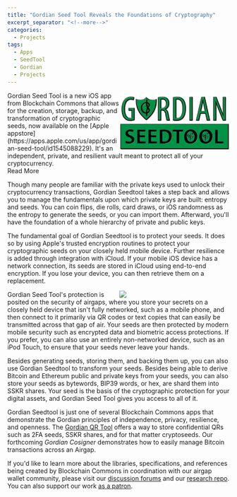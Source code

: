 ```yaml
---
title: "Gordian Seed Tool Reveals the Foundations of Cryptography"
excerpt_separator: "<!--more-->"
categories:
  - Projects
tags:
  - Apps
  - SeedTool
  - Gordian
  - Projects
---
```


<img src="https://github.com/BlockchainCommons/GordianSeedTool-iOS/blob/master/images/logos/gordian-seedtool-logo-white.jpg" align=right width=250>
Gordian Seed Tool is a new iOS app from Blockchain Commons that allows for the creation, storage, backup, and transformation of cryptographic seeds, now available on the [Apple appstore](https://apps.apple.com/us/app/gordian-seed-tool/id1545088229). It's an independent, private, and resilient vault meant to protect all of your cryptocurrency.

<div class="bold--excerpt--node">Read More</div>

<!--more-->

Though many people are familiar with the private keys used to unlock their cryptocurrency transactions, Gordian Seedtool takes a step back and allows you to manage the fundamentals upon which private keys are built: entropy and seeds. You can coin flips, die rolls, card draws, or iOS randomness as the entropy to generate the seeds, or you can import them. Afterward, you'll have the foundation of a whole hierarchy of private and public keys.

The fundamental goal of Gordian Seedtool is to protect your seeds. It does so by using Apple's trusted encryption routines to protect your cryptographic seeds on your closely held mobile device. Further resilience is added through integration with iCloud. If your mobile iOS device has a network connection, its seeds are stored in iCloud using end-to-end encryption. If you lose your device, you can then retrieve them on a replacement.

<img src="https://github.com/BlockchainCommons/GordianSeedTool-iOS/blob/master/images/gg-list.jpg" align=right width=250>
Gordian Seed Tool's protection is posited on the security of airgaps, where you store your secrets on a closely held device that isn't fully networked, such as a mobile phone, and then connect to it primarily via QR codes or text copies that can easily be transmitted across that gap of air. Your seeds are then protected by modern mobile security such as encrypted data and biometric access protections. If you prefer, you can also use an entirely non-networked device, such as an iPod Touch, to ensure that your seeds never leave your hands.

Besides generating seeds, storing them, and backing them up, you can also use Gordian Seedtool to transform your seeds. Besides being able to derive Bitcoin and Ethereum public and private keys from your seeds, you can also store your seeds as bytewords, BIP39 words, or hex, are shard them into SSKR shares. Your seed is the basis of the cryptographic protection for your digital assets, and Gordian Seed Tool gives you access to all of it.

Gordian Seedtool is just one of several Blockchain Commons apps that demonstrate the Gordian principles of independence, privacy, resilience, and openness. The [Gordian QR Tool](https://apps.apple.com/us/app/gordian-qr-tool/id1506851070) offers a way to store confidential QRs such as 2FA seeds, SSKR shares, and for that matter cryptoseeds. Our forthcoming _Gordian Cosigner_ demonstrates how to easily manage Bitcoin transactions across an Airgap.

If you'd like to learn more about the libraries, specifications, and references being created by Blockchain Commons in coordination with our airgap wallet community, please visit our [discussion forums](https://github.com/BlockchainCommons/Airgapped-Wallet-Community/discussions) and our [research repo](https://github.com/BlockchainCommons/Research/blob/master/README.md). You can also support our work [as a patron](https://github.com/sponsors/BlockchainCommons).
